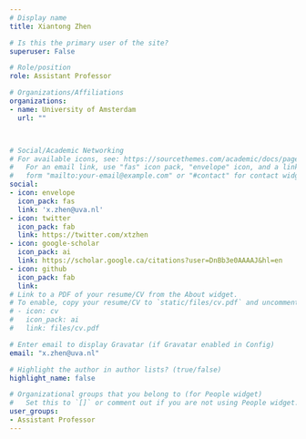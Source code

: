 ```yaml
---
# Display name
title: Xiantong Zhen

# Is this the primary user of the site?
superuser: False

# Role/position
role: Assistant Professor

# Organizations/Affiliations
organizations:
- name: University of Amsterdam
  url: ""



# Social/Academic Networking
# For available icons, see: https://sourcethemes.com/academic/docs/page-builder/#icons
#   For an email link, use "fas" icon pack, "envelope" icon, and a link in the
#   form "mailto:your-email@example.com" or "#contact" for contact widget.
social:
- icon: envelope
  icon_pack: fas
  link: 'x.zhen@uva.nl'
- icon: twitter
  icon_pack: fab
  link: https://twitter.com/xtzhen
- icon: google-scholar
  icon_pack: ai
  link: https://scholar.google.ca/citations?user=DnBb3e0AAAAJ&hl=en
- icon: github
  icon_pack: fab
  link: 
# Link to a PDF of your resume/CV from the About widget.
# To enable, copy your resume/CV to `static/files/cv.pdf` and uncomment the lines below.
# - icon: cv
#   icon_pack: ai
#   link: files/cv.pdf

# Enter email to display Gravatar (if Gravatar enabled in Config)
email: "x.zhen@uva.nl"

# Highlight the author in author lists? (true/false)
highlight_name: false

# Organizational groups that you belong to (for People widget)
#   Set this to `[]` or comment out if you are not using People widget.
user_groups:
- Assistant Professor
---
```


